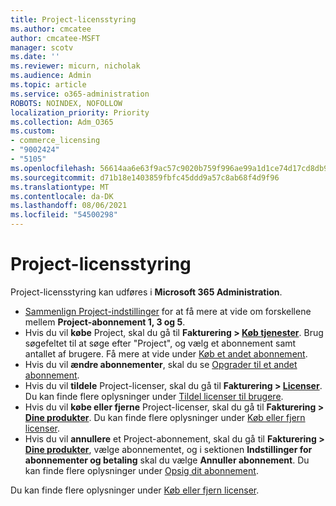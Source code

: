 ```yaml
---
title: Project-licensstyring
ms.author: cmcatee
author: cmcatee-MSFT
manager: scotv
ms.date: ''
ms.reviewer: micurn, nicholak
ms.audience: Admin
ms.topic: article
ms.service: o365-administration
ROBOTS: NOINDEX, NOFOLLOW
localization_priority: Priority
ms.collection: Adm_O365
ms.custom:
- commerce_licensing
- "9002424"
- "5105"
ms.openlocfilehash: 56614aa6e63f9ac57c9020b759f996ae99a1d1ce74d17cd8db9b6a8a31c49fc4
ms.sourcegitcommit: d71b18e1403859fbfc45ddd9a57c8ab68f4d9f96
ms.translationtype: MT
ms.contentlocale: da-DK
ms.lasthandoff: 08/06/2021
ms.locfileid: "54500298"
---
```

# <a name="project-license-management"></a>Project-licensstyring

Project-licensstyring kan udføres i **Microsoft 365 Administration**.

- [Sammenlign Project-indstillinger](https://www.microsoft.com/microsoft-365/project/compare-microsoft-project-management-software) for at få mere at vide om forskellene mellem **Project-abonnement 1, 3 og 5**.
- Hvis du vil **købe** Project, skal du gå til **Fakturering > [Køb tjenester](https://go.microsoft.com/fwlink/p/?linkid=868433)**. Brug søgefeltet til at søge efter "Project", og vælg et abonnement samt antallet af brugere. Få mere at vide under [Køb et andet abonnement](/microsoft-365/commerce/try-or-buy-microsoft-365#buy-a-different-subscription).
- Hvis du vil **ændre abonnementer**, skal du se [Opgrader til et andet abonnement](/microsoft-365/commerce/subscriptions/upgrade-to-different-plan).
- Hvis du vil **tildele** Project-licenser, skal du gå til **Fakturering > [Licenser](https://go.microsoft.com/fwlink/p/?linkid=842264)**. Du kan finde flere oplysninger under [Tildel licenser til brugere](/microsoft-365/admin/manage/assign-licenses-to-users).
- Hvis du vil **købe eller fjerne** Project-licenser, skal du gå til **Fakturering > [Dine produkter](https://go.microsoft.com/fwlink/p/?linkid=842054)**. Du kan finde flere oplysninger under [Køb eller fjern licenser](/microsoft-365/commerce/licenses/buy-licenses#add-or-remove-licenses-for-your-business-subscription).
- Hvis du vil **annullere** et Project-abonnement, skal du gå til **Fakturering > [Dine produkter](https://go.microsoft.com/fwlink/p/?linkid=842054)**, vælge abonnementet, og i sektionen **Indstillinger for abonnementer og betaling** skal du vælge **Annuller abonnement**. Du kan finde flere oplysninger under [Opsig dit abonnement](/microsoft-365/commerce/subscriptions/cancel-your-subscription).

Du kan finde flere oplysninger under [Køb eller fjern licenser](/microsoft-365/commerce/licenses/buy-licenses).